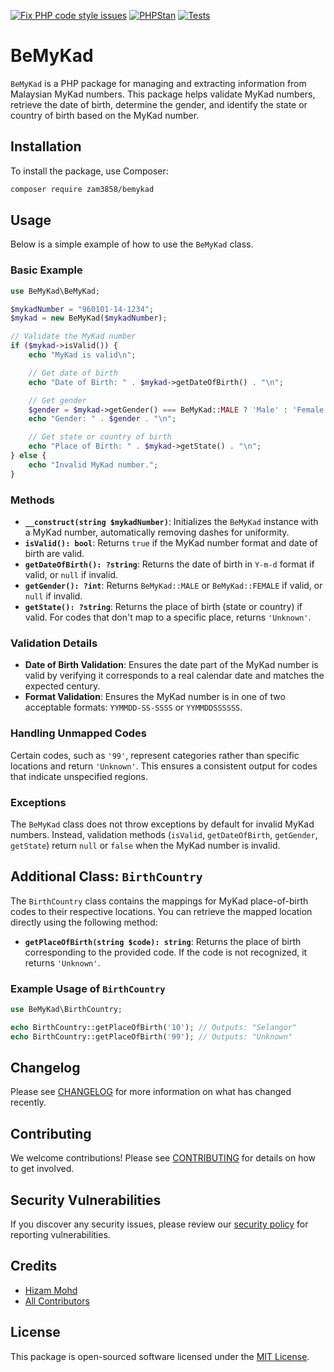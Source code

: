 [![Fix PHP code style issues](https://github.com/zam3858/bemykad/actions/workflows/fix-php-code-style-issues.yml/badge.svg)](https://github.com/zam3858/bemykad/actions/workflows/fix-php-code-style-issues.yml) [![PHPStan](https://github.com/zam3858/bemykad/actions/workflows/phpstan.yml/badge.svg)](https://github.com/zam3858/bemykad/actions/workflows/phpstan.yml) [![Tests](https://github.com/zam3858/bemykad/actions/workflows/run-tests.yml/badge.svg)](https://github.com/zam3858/bemykad/actions/workflows/run-tests.yml)

# BeMyKad

`BeMyKad` is a PHP package for managing and extracting information from Malaysian MyKad numbers. This package helps validate MyKad numbers, retrieve the date of birth, determine the gender, and identify the state or country of birth based on the MyKad number.

## Installation

To install the package, use Composer:

```bash
composer require zam3858/bemykad
```

## Usage

Below is a simple example of how to use the `BeMyKad` class.

### Basic Example

```php
use BeMyKad\BeMyKad;

$mykadNumber = "960101-14-1234";
$mykad = new BeMyKad($mykadNumber);

// Validate the MyKad number
if ($mykad->isValid()) {
    echo "MyKad is valid\n";

    // Get date of birth
    echo "Date of Birth: " . $mykad->getDateOfBirth() . "\n";

    // Get gender
    $gender = $mykad->getGender() === BeMyKad::MALE ? 'Male' : 'Female';
    echo "Gender: " . $gender . "\n";

    // Get state or country of birth
    echo "Place of Birth: " . $mykad->getState() . "\n";
} else {
    echo "Invalid MyKad number.";
}
```

### Methods

- **`__construct(string $mykadNumber)`**: Initializes the `BeMyKad` instance with a MyKad number, automatically removing dashes for uniformity.
- **`isValid(): bool`**: Returns `true` if the MyKad number format and date of birth are valid.
- **`getDateOfBirth(): ?string`**: Returns the date of birth in `Y-m-d` format if valid, or `null` if invalid.
- **`getGender(): ?int`**: Returns `BeMyKad::MALE` or `BeMyKad::FEMALE` if valid, or `null` if invalid.
- **`getState(): ?string`**: Returns the place of birth (state or country) if valid. For codes that don't map to a specific place, returns `'Unknown'`.

### Validation Details

- **Date of Birth Validation**: Ensures the date part of the MyKad number is valid by verifying it corresponds to a real calendar date and matches the expected century.
- **Format Validation**: Ensures the MyKad number is in one of two acceptable formats: `YYMMDD-SS-SSSS` or `YYMMDDSSSSSS`.

### Handling Unmapped Codes

Certain codes, such as `'99'`, represent categories rather than specific locations and return `'Unknown'`. This ensures a consistent output for codes that indicate unspecified regions.

### Exceptions

The `BeMyKad` class does not throw exceptions by default for invalid MyKad numbers. Instead, validation methods (`isValid`, `getDateOfBirth`, `getGender`, `getState`) return `null` or `false` when the MyKad number is invalid.

## Additional Class: `BirthCountry`

The `BirthCountry` class contains the mappings for MyKad place-of-birth codes to their respective locations. You can retrieve the mapped location directly using the following method:

- **`getPlaceOfBirth(string $code): string`**: Returns the place of birth corresponding to the provided code. If the code is not recognized, it returns `'Unknown'`.

### Example Usage of `BirthCountry`

```php
use BeMyKad\BirthCountry;

echo BirthCountry::getPlaceOfBirth('10'); // Outputs: "Selangor"
echo BirthCountry::getPlaceOfBirth('99'); // Outputs: "Unknown"
```

## Changelog

Please see [CHANGELOG](CHANGELOG.md) for more information on what has changed recently.

## Contributing

We welcome contributions! Please see [CONTRIBUTING](CONTRIBUTING.md) for details on how to get involved.

## Security Vulnerabilities

If you discover any security issues, please review our [security policy](../../security/policy) for reporting vulnerabilities.

## Credits

- [Hizam Mohd](https://github.com/zam3858)
- [All Contributors](../../contributors)

## License

This package is open-sourced software licensed under the [MIT License](LICENSE.md).
